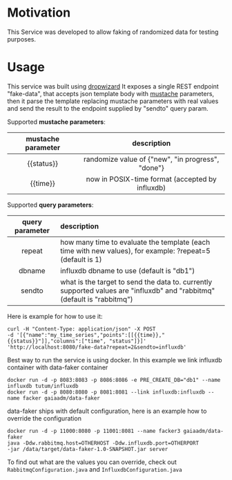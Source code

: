 Motivation
==========

This Service was developed to allow faking of randomized data for testing purposes.

Usage
=====

This service was built using [dropwizard](https://dropwizard.github.io/dropwizard/index.html)
It exposes a single REST endpoint "fake-data", that accepts json template body with [mustache](https://github.com/spullara/mustache.java) parameters, then it parse the template replacing mustache parameters 
with real values and send the result to the endpoint supplied by "sendto" query param.

Supported __mustache parameters__:

| mustache parameter  | description |
| :-------------: | :-------------: |
| {{status}}  | randomize value of {"new", "in progress", "done"}  |
| {{time}}  | now in POSIX-time format (accepted by influxdb)   |

Supported __query parameters__:

| query parameter  | description |
| :-------------: | :------------- |
| repeat  | how many time to evaluate the template (each time with new values), for example: ?repeat=5 (default is 1) |
| dbname  | influxdb dbname to use (default is "db1") |
| sendto  | what is the target to send the data to. currently supported values are "influxdb" and "rabbitmq" (default is "rabbitmq") |

Here is example for how to use it:
```
curl -H "Content-Type: application/json" -X POST 
-d '[{"name":"my_time_series","points":[[{{time}},"{{status}}"]],"columns":["time", "status"]}]'
'http://localhost:8080/fake-data?repeat=2&sendto=influxdb'
```

Best way to run the service is using docker. In this example we link influxdb container with data-faker container
```
docker run -d -p 8083:8083 -p 8086:8086 -e PRE_CREATE_DB="db1" --name influxdb tutum/influxdb
docker run -d -p 8080:8080 -p 8081:8081 --link influxdb:influxdb --name facker gaiaadm/data-faker
```

data-faker ships with default configuration, here is an example how to override the configuration
```
docker run -d -p 11000:8080 -p 11001:8081 --name facker3 gaiaadm/data-faker 
java -Ddw.rabbitmq.host=OTHERHOST -Ddw.influxdb.port=OTHERPORT 
-jar /data/target/data-faker-1.0-SNAPSHOT.jar server 
```
To find out what are the values you can override, check out ```RabbitmqConfiguration.java``` and ```InfluxdbConfiguration.java```
